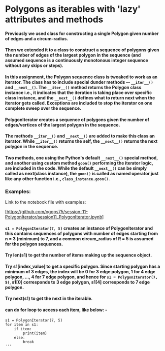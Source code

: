 
# Polygons as iterables with 'lazy' attributes and methods

#### Previously we used class for constructing a single Polygon given number of edges and a circum-radius. 

#### Then we extended it to a class to construct a sequence of polygons given the number of edges of the largest polygon in the sequence (and assumed sequence is a continuously monotonous integer sequence without any skips or steps).

#### In this assignment, the Polygon sequence class is tweaked to work as an iterator. The class has to include special dunder methods -- `__iter__()` and `__next__()`. The `__iter__()` method returns the Polygon class instance i.e., it indicates that the iteration is taking place over specific class instance, and the `__next__()` defines what to return next when the iterator gets called. Exceptions are included to stop the iterator on one complete sweep over the sequence.

#### PolygonIterator creates a sequence of polygons given the number of edges/vertices of the largest polygon in the sequence.

#### The methods `__iter__()` and `__next__()` are added to make this class an iterator. While `__iter__()` returns the self, the `__next__()` returns the next polygon in the sequence.

#### Two methods, one using the Python's default `__next__()` special method, and another using custom method `goon()` performing the iterator logic, are included in the code. While the default `__next__()` can be simply called as next(class instance), the `goon()` is called as named operator just like any other function i.e., `class_instance.goon()`.

### Examples:

Link to the notebook file with examples:

[https://github.com/vgops75/session-11-PolygonIterator/session11_PolygonIterator.ipynb]


#### `s1 = PolygonIterator(7, 5)` creates an instance of PolygonIterator and this contains sequences of polygons with number of edges starting from n = 3 (minimum) to 7, and a common circum_radius of R = 5 is assumed for the polygon sequences.

#### Try len(s1) to get the number of items making up the sequence object.
#### Try s1[index_value] to get a specific polygon. Since starting polygon has a minimum of 3 edges, the index will be 0 for 3 edge polygon, 1 for 4 edge polygon, ..., 4 for 7 edge polygon, and hence for `s1 = PolygonIterator(7, 5)`, s1[0] corresponds to 3 edge polygon, s1[4] corresponds to 7 edge polygon.

#### Try next(s1) to get the next in the iterable.

#### can do for loop to access each item, like below: -

```
s1 = PolygonIterator(7, 5)
for item in s1:
    if item:
        print(item)
    else:
        break
'''



